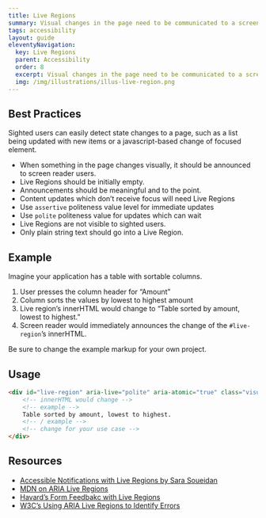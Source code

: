 ```yaml
---
title: Live Regions
summary: Visual changes in the page need to be communicated to a screen reader.
tags: accessibility
layout: guide
eleventyNavigation:
  key: Live Regions
  parent: Accessibility
  order: 8
  excerpt: Visual changes in the page need to be communicated to a screen reader.
  img: /img/illustrations/illus-live-region.png
---
```


## Best Practices

Sighted users can easily detect state changes to a page, such as a list being updated with new items or a javascript-based change of focused element.

- When something in the page changes visually, it should be announced to screen reader users.
- Live Regions should be initially empty.
- Announcements should be meaningful and to the point.
- Content updates which don’t receive focus will need Live Regions
- Use `assertive` politeness value level for immediate updates
- Use `polite` politeness value for updates which can wait
- Live Regions are not visible to sighted users.
- Only plain string text should go into a Live Region.

## Example

Imagine your application has a table with sortable columns.

1. User presses the column header for “Amount”
1. Column sorts the values by lowest to highest amount
1. Live region’s innerHTML would change to “Table sorted by amount, lowest to highest.” 
1. Screen reader would immediately announces the change of the `#live-region`’s innerHTML.

Be sure to change the example markup for your own project.

## Usage

```html
<div id="live-region" aria-live="polite" aria-atomic="true" class="visually-hidden">
    <!-- innerHTML would change -->
    <!-- example -->
    Table sorted by amount, lowest to highest.
    <!-- / example -->
    <!-- change for your use case -->
</div>
```

## Resources

- [Accessible Notifications with Live Regions by Sara Soueidan](https://www.sarasoueidan.com/blog/accessible-notifications-with-aria-live-regions-part-1)
- [MDN on ARIA Live Regions](https://developer.mozilla.org/en-US/docs/Web/Accessibility/ARIA/Guides/Live_regions)
- [Havard’s Form Feedbakc with Live Regions](https://accessibility.huit.harvard.edu/technique-form-feedback-live-regions)
- [W3C’s Using ARIA Live Regions to Identify Errors](https://www.w3.org/WAI/WCAG21/Techniques/aria/ARIA19)
